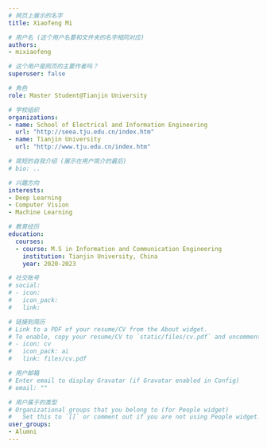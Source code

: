 ```yaml
---
# 网页上展示的名字
title: Xiaofeng Mi

# 用户名 (这个用户名要和文件夹的名字相同对应)
authors:
- mixiaofeng

# 这个用户是网页的主要作者吗？
superuser: false

# 角色
role: Master Student@Tianjin University

# 学校组织
organizations:
- name: School of Electrical and Information Engineering
  url: "http://seea.tju.edu.cn/index.htm"
- name: Tianjin University
  url: "http://www.tju.edu.cn/index.htm"

# 简短的自我介绍 (展示在用户简介的最后)
# bio: ..

# 兴趣方向
interests:
- Deep Learning
- Computer Vision
- Machine Learning

# 教育经历
education:
  courses:
  - course: M.S in Information and Communication Engineering
    institution: Tianjin University, China
    year: 2020-2023

# 社交账号
# social:
# - icon: 
#   icon_pack: 
#   link: 

# 链接到简历
# Link to a PDF of your resume/CV from the About widget.
# To enable, copy your resume/CV to `static/files/cv.pdf` and uncomment the lines below.
# - icon: cv
#   icon_pack: ai
#   link: files/cv.pdf

# 用户邮箱
# Enter email to display Gravatar (if Gravatar enabled in Config)
# email: ""

# 用户属于的类型
# Organizational groups that you belong to (for People widget)
#   Set this to `[]` or comment out if you are not using People widget.
user_groups:
- Alumni
---
```


